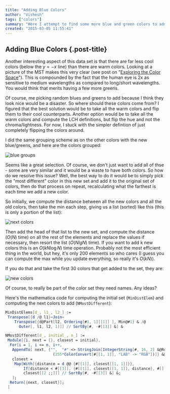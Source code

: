 ```yaml
---
title: "Adding Blue Colors"
author: "Vishesh"
tags: ["colors"]
summary: "Here I attempt to find some more blue and green colors to add to the previous set of colors we already have to correct the warm color imbalance."
created: "2015-03-05 11:55:41"
---
```


## Adding Blue Colors {.post-title}


Another interesting aspect of this data set is that there are far less cool colors (below the $y = -x$ line) than there are warm colors. Looking at a picture of the MST makes this very clear (see post on "[Exploring the Color Space](#/post/colors/exploring-colors)"). This is compounded by the fact that the human eye is 2x as sensitive to medium wavelengths as compared to long/short wavelengths. You would think that merits having a few more greens.

Of course, me picking random blues and greens to add because I think they look nice would be a disaster. So where should these colors come from? I figured that the best solution would be to take all the warm colors and flip them to their cool counterparts. Another option would be to take all the warm colors and compute the LCH definitions, but flip the hue and not the chroma/lightness. For now, I stuck with the simpler defintion of just completely flipping the colors around.

I did the same grouping scheme as on the other colors with the new blue/greens, and here are the colors grouped:

![blue groups](/img/colorgroups_blue.png)

Seems like a great selection. Of course, we don't just want to add all of thse - some are very similar and it would be a waste to have both colors. So how do we resolve this issue? Well, the best way to do it would be to simply pick the "most different" color in this new set and add it to the original set of colors, then do that process on repeat, recalculating what the farthest is each time we add a new color.

So initially, we compute the distance between all the new colors and all the old colors, then take the min each step, giving us a list (sorted) like this (this is only a portion of the list):

![next colors](/img/nextcolorlist.png)

Then add the head of that list to the new set, and compute the distance ($O(N)$ time) on all the rest of the elements and replace the values if necessary, then resort the list ($O(NlgN)$ time). If you want to add k new colors this is an $O(kN\log N)$ time operation. Probably not the most efficient thing in the world, but hey, it's only 200 elements so who cares (I guess you can compute the max while you update everything, so really it's $O(kN)$).

If you do that and take the first 30 colors that get added to the set, they are:

![new colors](/img/newcolors.png)

Of course, to really be part of the color set they need names. Any ideas?

Here's the mathematica code for computing the initial set (`MinDistElem`) and computing the next colors to add (`NMostDifferent`):

```mathematica
MinDistElems[d_, l1_, l2_] :=
 Transpose[{d /@ l1}~Join~
    Transpose[{d@Part[l2, Ordering[#1, 1][[1]] ], Min@#1} & /@
      Outer[, l1, l2, 1]]] // SortBy[#, -#[[3]] &] &

NMostDifferent[d_, initial_, n_] :=
 Module[{i, next = {}, closest = initial},
  For[i = 1, i <= n, i++,
   AppendTo[ next, {"",  "#" <> StringJoin[IntegerString[#, 16, 2] &@Round@# & /@
                     (255*ColorConvert[#[[1, 1]], "LAB" -> "RGB"])]} &@closest];
   closest =
    Map[With[{distance = d @@ {#[[1]], closest[[1, 1]]}},
        If[distance < #[[3]], {#[[1]], closest[[1, 1]], distance}, #]] &,
        closest[[2 ;;]]] // SortBy[#, -#[[3]] &] &;
   ];
  Return[{next, closest}];
 ]
```






